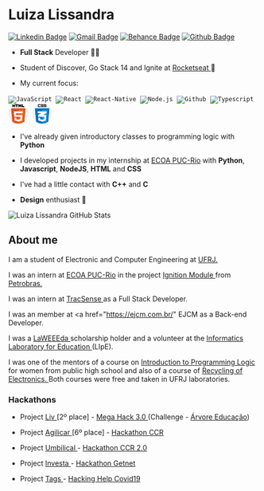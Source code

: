 # Luiza Lissandra

[![Linkedin Badge](https://img.shields.io/badge/-LinkedIn-blue?style=flat-square&logo=Linkedin&logoColor=white&link=https://www.linkedin.com/in/luiza-lissandra/)](https://www.linkedin.com/in/luiza-lissandra/)
[![Gmail Badge](https://img.shields.io/badge/-Gmail-c14438?style=flat-square&logo=Gmail&logoColor=white&link=mailto:luizalissandrarosa@poli.ufrj.br)](mailto:luizalissandrarosa@poli.ufrj.br)
[![Behance Badge](https://img.shields.io/badge/Behance-blue?style=flat-square&logo=Behance&link=https://www.behance.net/luizalissandra)](https://www.behance.net/luizalissandra)
[![Github Badge](https://img.shields.io/badge/-Github-000?style=flat-square&logo=Github&logoColor=white&link=https://github.com/LissandraRodrigues)](https://github.com/LissandraRodrigues)

- **Full Stack** Developer :woman_technologist:

- Student of Discover, Go Stack 14 and Ignite at <a href='https://www.rocketseat.com.br/'> Rocketseat <a/> :rocket:

- My current focus:

<p align="left">
<code><img src="https://user-images.githubusercontent.com/51785898/91357834-3eb8df00-e7c8-11ea-9936-0ce666ac2a11.png" alt="JavaScript" width="40" height="40"/></code>&nbsp;
<code><img src="https://user-images.githubusercontent.com/51785898/91357845-424c6600-e7c8-11ea-9457-53c06cf3b6ed.png" alt="React" width="60" height="40" /></code>&nbsp;
<code><img src="https://user-images.githubusercontent.com/51785898/91357845-424c6600-e7c8-11ea-9457-53c06cf3b6ed.png" alt="React-Native" width="60" height="40" /></code>&nbsp;
<code><img src="https://user-images.githubusercontent.com/51785898/91357850-44162980-e7c8-11ea-966c-a7ebaba08ba3.png" alt="Node.js" width="40" height="40"/></code>&nbsp;    
<code><img src="https://user-images.githubusercontent.com/51785898/91358353-0cf44800-e7c9-11ea-9a54-0a988aa2837c.png" alt="Github" width="40" height="40"/></code>&nbsp;
<code><img src="https://user-images.githubusercontent.com/51785898/91358426-3319e800-e7c9-11ea-9df0-b5a207cecfce.png" alt="Typescript" width="40" height="40"/></code>&nbsp;
<code><img src="html-5.png" alt="HTML5" width="40" height="40"/></code>&nbsp;
<code><img src="css.png" alt="CSS3" width="40" height="40"/></code>&nbsp;
 </p>

- I've already given introductory classes to programming logic with **Python**

- I developed projects in my internship at <a href='http://ecoa.usuarios.rdc.puc-rio.br/'>ECOA PUC-Rio</a> with **Python**, **Javascript**, **NodeJS**, **HTML** and **CSS**   

- I've had a little contact with **C++** and **C**

- **Design** enthusiast :iphone:

![Luiza Lissandra GitHub Stats](https://github-readme-stats.anuraghazra1.vercel.app/api?username=LissandraRodrigues&show_icons=true&hide_border=true)
<!--
[![Top Langs](https://github-readme-stats.vercel.app/api/top-langs/?username=LissandraRodrigues)](https://github.com/LissandraRodrigues/github-readme-stats)
-->

## About me

I am a student of Electronic and Computer Engineering at <a href='https://poli.ufrj.br/graduacao/eletronica-e-de-computacao/'> UFRJ. </a>

I was an intern at <a href='http://ecoa.usuarios.rdc.puc-rio.br/'>ECOA PUC-Rio</a> in the project <a href = "https://nossaenergia.petrobras.com.br/pt/energia/conexoes-para-a-inovacao-modulo-ignicao-busca-as-ideias-de-jovens-estudantes/#menu"> Ignition Module </a> from <a href='https://petrobras.com.br/pt/'> Petrobras. </a>

I was an intern at <a href="http://www.tracsense.tech/"> TracSense </a> as a Full Stack Developer.
 
I was an member at <a href="https://ejcm.com.br/" EJCM </a> as a Back-end Developer.

I was a <a href = "https://laweeeda.ict.unesp.br/site/en/about/"> LaWEEEda </a> scholarship holder and a volunteer at the <a href = "http://nides.ufrj.br/index.php/o-lipe"> Informatics Laboratory for Education </a> (LIpE).

I was one of the mentors of a course on <a href = "https://medium.com/reflex%C3%A3o-computacional"> Introduction to Programming Logic </a> for women from public high school and also of a course of <a href = "http://nides.ufrj.br/index.php/projetos-lipe/laweeeda-projetos-lipe"> Recycling of Electronics. </a> Both courses were free and taken in UFRJ laboratories. 

### Hackathons

- Project <a href = "https://github.com/LissandraRodrigues/projeto_liv_mega_hack"> Liv </a> [2º place] - <a href = "https://www.megahack.com.br/"> Mega Hack 3.0 </a> (Challenge - <a href = "https://arvoreeducacao.com.br/"> Árvore Educação</a>) 

- Project <a href = "https://github.com/LissandraRodrigues/time_70_agilicar"> Agilicar </a> [6º place] - <a href = "http://www.grupoccr.com.br/hackathonccr/"> Hackathon CCR </a> 

- Project <a href = "https://github.com/LissandraRodrigues/umbilical"> Umbilical </a> - <a href = "http://www.grupoccr.com.br/hackathonccr/"> Hackathon CCR 2.0 </a> 

- Project <a href = "https://github.com/LissandraRodrigues/investa-hackathon-getnet"> Investa </a> - <a href = "https://www.hackathongetnet.com.br/"> Hackathon Getnet </a>

- Project <a href = "https://www.youtube.com/watch?v=bgvWcUgYe2g"> Tags </a> - <a href = "http://www.hackingrio.com/hackinghelp/"> Hacking Help Covid19 </a>
